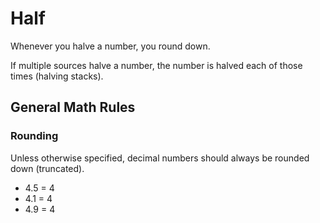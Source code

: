 # Half

Whenever you halve a number, you round down.

If multiple sources halve a number, the number is halved each of those times (halving stacks).

## General Math Rules

### Rounding

Unless otherwise specified, decimal numbers should always be rounded down (truncated).

- 4.5 = 4
- 4.1 = 4
- 4.9 = 4
